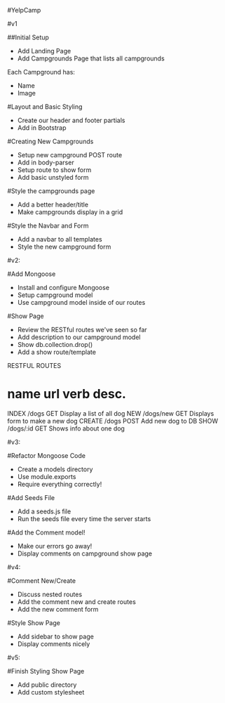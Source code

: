 #YelpCamp

#v1

##Initial Setup
* Add Landing Page
* Add Campgrounds Page that lists all campgrounds

Each Campground has:
   * Name
   * Image

#Layout and Basic Styling
* Create our header and footer partials
* Add in Bootstrap

#Creating New Campgrounds
* Setup new campground POST route
* Add in body-parser
* Setup route to show form
* Add basic unstyled form

#Style the campgrounds page
* Add a better header/title
* Make campgrounds display in a grid

#Style the Navbar and Form
* Add a navbar to all templates
* Style the new campground form

#v2:

#Add Mongoose
* Install and configure Mongoose
* Setup campground model
* Use campground model inside of our routes

#Show Page
* Review the RESTful routes we've seen so far
* Add description to our campground model
* Show db.collection.drop()
* Add a show route/template

RESTFUL ROUTES

name      url      verb    desc.
===============================================
INDEX   /dogs      GET   Display a list of all dog
NEW     /dogs/new  GET   Displays form to make a new dog
CREATE  /dogs      POST  Add new dog to DB
SHOW    /dogs/:id  GET   Shows info about one dog

#v3:

#Refactor Mongoose Code
* Create a models directory
* Use module.exports
* Require everything correctly!
    
#Add Seeds File
* Add a seeds.js file
* Run the seeds file every time the server starts

#Add the Comment model!
* Make our errors go away!
* Display comments on campground show page

#v4:

#Comment New/Create
* Discuss nested routes
* Add the comment new and create routes
* Add the new comment form

#Style Show Page
* Add sidebar to show page
* Display comments nicely

#v5:

#Finish Styling Show Page
* Add public directory
* Add custom stylesheet

